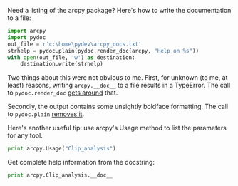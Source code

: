 Need a listing of the arcpy package? Here's how to write the documentation to a file:

```python
import arcpy
import pydoc
out_file = r'c:\home\pydev\arcpy_docs.txt' 
strhelp = pydoc.plain(pydoc.render_doc(arcpy, "Help on %s"))
with open(out_file, 'w') as destination:
	destination.write(strhelp)
```

Two things about this were not obvious to me. First, for unknown (to me, at least) reasons, writing ```arcpy.__doc__``` to a file results in a TypeError. The call to ```pydoc.render_doc``` [gets around](http://stackoverflow.com/questions/7123660/python-help-function-printing-docstrings, "Thanks, stackoverflow!") that. 

Secondly, the output contains some unsightly boldface formatting. The call to ```pydoc.plain``` [removes it](http://stackoverflow.com/questions/15133537/pydoc-render-doc-adds-characters-how-to-avoid-that,).

Here's another useful tip: use arcpy's Usage method to list the parameters for any tool.
```python
print arcpy.Usage("Clip_analysis")
```
Get complete help information from the docstring:
```python
print arcpy.Clip_analysis.__doc__
```

